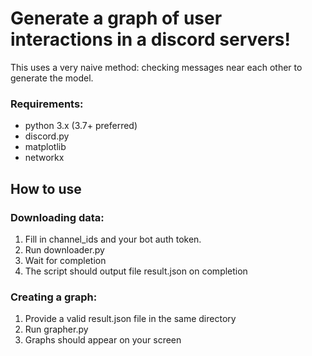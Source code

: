 # Generate a graph of user interactions in a discord servers!
This uses a very naive method: checking messages near each other to generate the model.


### Requirements:
- python 3.x (3.7+ preferred)
- discord.py
- matplotlib
- networkx


## How to use
### Downloading data:
1. Fill in channel_ids and your bot auth token.
2. Run downloader.py
3. Wait for completion
4. The script should output file result.json on completion

### Creating a graph:
1. Provide a valid result.json file in the same directory
2. Run grapher.py
3. Graphs should appear on your screen
